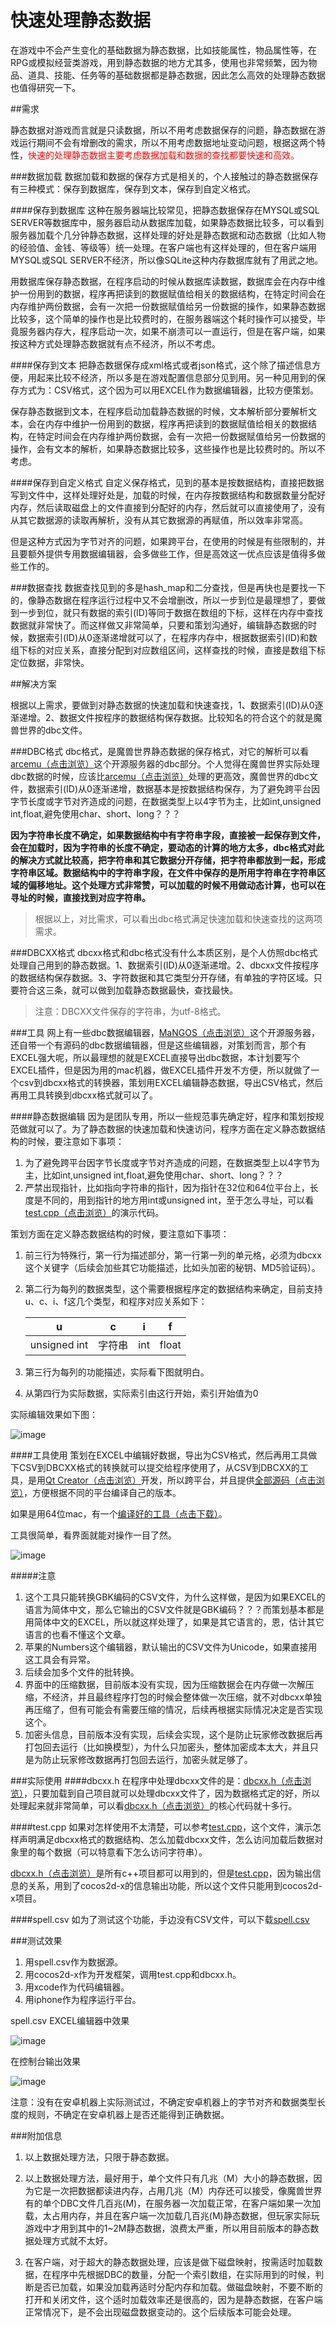 # 快速处理静态数据

在游戏中不会产生变化的基础数据为静态数据，比如技能属性，物品属性等，在RPG或模拟经营类游戏，用到静态数据的地方尤其多，使用也非常频繁，因为物品、道具、技能、任务等的基础数据都是静态数据，因此怎么高效的处理静态数据也值得研究一下。

##需求

静态数据对游戏而言就是只读数据，所以不用考虑数据保存的问题，静态数据在游戏运行期间不会有增删改的需求，所以不用考虑数据地址变动问题，根据这两个特性，<font color="red">快速的处理静态数据主要考虑数据加载和数据的查找都要快速和高效。</font>

###数据加载
数据加载和数据的保存方式是相关的，个人接触过的静态数据保存有三种模式：保存到数据库，保存到文本，保存到自定义格式。

####保存到数据库
这种在服务器端比较常见，把静态数据保存在MYSQL或SQL SERVER等数据库中，服务器启动从数据库加载，如果静态数据比较多，可以看到服务器加载个几分钟静态数据，这样处理的好处是静态数据和动态数据（比如人物的经验值、金钱、等级等）统一处理。在客户端也有这样处理的，但在客户端用MYSQL或SQL SERVER不经济，所以像SQLite这种内存数据库就有了用武之地。

用数据库保存静态数据，在程序启动的时候从数据库读数据，数据库会在内存中维护一份用到的数据，程序再把读到的数据赋值给相关的数据结构，在特定时间会在内存维护两份数据，会有一次把一份数据赋值给另一份数据的操作，如果静态数据比较多，这个简单的操作也是比较费时的，在服务器端这个耗时操作可以接受，毕竟服务器内存大，程序启动一次，如果不崩溃可以一直运行，但是在客户端，如果按这种方式处理静态数据就有点不经济，所以不考虑。

####保存到文本
把静态数据保存成xml格式或者json格式，这个除了描述信息方便，用起来比较不经济，所以多是在游戏配置信息部分见到用。另一种见用到的保存方式为：CSV格式，这个因为可以用EXCEL作为数据编辑器，比较方便策划。

保存静态数据到文本，在程序启动加载静态数据的时候，文本解析部分要解析文本，会在内存中维护一份用到的数据，程序再把读到的数据赋值给相关的数据结构，在特定时间会在内存维护两份数据，会有一次把一份数据赋值给另一份数据的操作，会有文本的解析，如果静态数据比较多，这些操作也是比较费时的。所以不考虑。

####保存到自定义格式
自定义保存格式，见到的基本是按数据结构，直接把数据写到文件中，这样处理好处是，加载的时候，在内存按数据结构和数据数量分配好内存，然后读取磁盘上的文件直接到分配好的内存，然后就可以直接使用了，没有从其它数据源的读取再解析，没有从其它数据源的再赋值，所以效率非常高。

但是这种方式因为字节对齐的问题，如果跨平台，在使用的时候是有些限制的，并且要额外提供专用数据编辑器，会多做些工作，但是高效这一优点应该是值得多做些工作的。

###数据查找
数据查找见到的多是hash_map和二分查找，但是再快也是要找一下的，像静态数据在程序运行过程中又不会增删改，所以一步到位是最理想了，要做到一步到位，就只有数据的索引(ID)等同于数据在数组的下标，这样在内存中查找数据就非常快了。而这样做又非常简单，只要和策划沟通好，编辑静态数据的时候，数据索引(ID)从0逐渐递增就可以了，在程序内存中，根据数据索引(ID)和数组下标的对应关系，直接分配到对应数组区间，这样查找的时候，直接是数组下标定位数据，非常快。

##解决方案

根据以上需求，要做到对静态数据的快速加载和快速查找，1、数据索引(ID)从0逐渐递增。2、数据文件按程序的数据结构保存数据。比较知名的符合这个的就是魔兽世界的dbc文件。

###DBC格式
dbc格式，是魔兽世界静态数据的保存格式，对它的解析可以看[arcemu（点击浏览）](https://github.com/arcemu/arcemu)这个开源服务器的dbc部分。个人觉得在魔兽世界实际处理dbc数据的时候，应该比[arcemu（点击浏览）](https://github.com/arcemu/arcemu)处理的更高效，魔兽世界的dbc文件，数据索引(ID)从0逐渐递增，数据基本是按数据结构保存，为了避免跨平台因字节长度或字节对齐造成的问题，在数据类型上以4字节为主，比如int,unsigned int,float,避免使用char、short、long？？？

**因为字符串长度不确定，如果数据结构中有字符串字段，直接被一起保存到文件，会在加载时，因为字符串的长度不确定，要动态的计算的地方太多，dbc格式对此的解决方式就比较高，把字符串和其它数据分开存储，把字符串都放到一起，形成字符串区域。数据结构中的字符串字段，在文件中保存的是所用字符串在字符串区域的偏移地址。这个处理方式非常赞，可以加载的时候不用做动态计算，也可以在寻址的时候，直接找到对应字符串。**

> 根据以上，对比需求，可以看出dbc格式满足快速加载和快速查找的这两项需求。

###DBCXX格式
dbcxx格式和dbc格式没有什么本质区别，是个人仿照dbc格式处理自己用到的静态数据。1、数据索引(ID)从0逐渐递增。2、dbcxx文件按程序的数据结构保存数据。3、字符数据和其它类型分开存储，有单独的字符区域。只要符合这三条，就可以做到加载静态数据最快，查找最快。

> 注意：DBCXX文件保存的字符串，为utf-8格式。

###工具
网上有一些dbc数据编辑器，[MaNGOS（点击浏览）](https://github.com/mangos)这个开源服务器，还自带一个有源码的dbc数据编辑器，但是这些编辑器，对策划而言，那个有EXCEL强大呢，所以最理想的就是EXCEL直接导出dbc数据，本计划要写个EXCEL插件，但是因为用的mac机器，做EXCEL插件开发不方便，所以就做了一个csv到dbcxx格式的转换器，策划用EXCEL编辑静态数据，导出CSV格式，然后再用工具转换到dbcxx格式就可以了。

####静态数据编辑
因为是团队专用，所以一些规范事先确定好，程序和策划按规范做就可以了。为了静态数据的快速加载和快速访问，程序方面在定义静态数据结构的时候，要注意如下事项：

1. 为了避免跨平台因字节长度或字节对齐造成的问题，在数据类型上以4字节为主，比如int,unsigned int,float,避免使用char、short、long？？？
2. 严禁出现指针，比如指向字符串的指针，因为指针在32位和64位平台上，长度是不同的，用到指针的地方用int或unsigned int，至于怎么寻址，可以看[test.cpp（点击浏览）](https://github.com/sunjianhua/dbcxx/blob/master/test.cpp)的演示代码。

策划方面在定义静态数据结构的时候，要注意如下事项：

1. 前三行为特殊行，第一行为描述部分，第一行第一列的单元格，必须为dbcxx这个关键字（后续会加些其它功能描述，比如头加密的秘钥、MD5验证码）。

2. 第二行为每列的数据类型，这个需要根据程序定的数据结构来确定，目前支持u、c、i、f这几个类型，和程序对应关系如下： 

	|u | c | i | f|
	|----|----|----|----|
	|unsigned int| 字符串 | int | float|

3. 第三行为每列的功能描述，实际看下图就明白。
4. 从第四行为实际数据，实际索引由这行开始，索引开始值为0

实际编辑效果如下图：

![image](README/1.png)

####工具使用
策划在EXCEL中编辑好数据，导出为CSV格式，然后再用工具做下CSV到DBCXX格式的转换就可以提交给程序使用了，从CSV到DBCXX的工具，是用[Qt Creator（点击浏览）](http://qt-project.org/)开发，所以跨平台，并且提供[全部源码（点击浏览）](https://github.com/sunjianhua/dbcxx/tree/master/DBCEX/DBCEX)，方便根据不同的平台编译自己的版本。

如果是用64位mac，有一个[编译好的工具（点击下载）](https://github.com/sunjianhua/dbcxx/releases/download/1.0/DBCEX.zip)。

工具很简单，看界面就能对操作一目了然。

![image](README/2.png)

#####注意
1. 这个工具只能转换GBK编码的CSV文件，为什么这样做，是因为如果EXCEL的语言为简体中文，那么它输出的CSV文件就是GBK编码？？？而策划基本都是用简体中文的EXCEL，所以就这样处理了，如果是其它语言的，恩，估计其它语言的也看不懂这个文章。
2. 苹果的Numbers这个编辑器，默认输出的CSV文件为Unicode，如果直接用这工具会有异常。
3. 后续会加多个文件的批转换。
4. 界面中的压缩数据，目前版本没有实现，因为压缩数据会在内存做一次解压缩，不经济，并且最终程序打包的时候会整体做一次压缩，就不对dbcxx单独再压缩了，但有可能会有需要压缩的情况，后续再根据实际情况决定是否实现这个。
5. 加密头信息，目前版本没有实现，后续会实现，这个是防止玩家修改数据后再打包回去运行（比如换模型），为什么只加密头，整体加密成本太大，并且只是为防止玩家修改数据再打包回去运行，加密头就足够了。

###实际使用
####dbcxx.h
在程序中处理dbcxx文件的是：[dbcxx.h（点击浏览）](https://github.com/sunjianhua/dbcxx/blob/master/dbcxx.h)，只要加载到自己项目就可以处理dbcxx文件了，因为数据格式定的好，所以处理起来就非常简单，可以看[dbcxx.h（点击浏览）](https://github.com/sunjianhua/dbcxx/blob/master/dbcxx.h)的核心代码就十多行。

####test.cpp
如果对怎样使用不太清楚，可以参考[test.cpp](https://github.com/sunjianhua/dbcxx/blob/master/test.cpp)，这个文件，演示怎样声明满足dbcxx格式的数据结构、怎么加载dbcxx文件，怎么访问加载后数据对象里的每个数据（可以特意看下怎么访问字符串）。

[dbcxx.h（点击浏览）](https://github.com/sunjianhua/dbcxx/blob/master/dbcxx.h)是所有c++项目都可以用到的，但是[test.cpp](https://github.com/sunjianhua/dbcxx/blob/master/test.cpp)，因为输出信息的关系，用到了cocos2d-x的信息输出功能，所以这个文件只能用到cocos2d-x项目。

####spell.csv
如为了测试这个功能，手边没有CSV文件，可以下载[spell.csv](https://github.com/sunjianhua/dbcxx/blob/master/spell.csv)

###测试效果
1. 用spell.csv作为数据源。 
2. 用cocos2d-x作为开发框架，调用test.cpp和dbcxx.h。
3. 用xcode作为代码编辑器。
4. 用iphone作为程序运行平台。

spell.csv EXCEL编辑器中效果

![image](README/1.png)

在控制台输出效果

![image](README/3.png)

注意：没有在安卓机器上实际测试过，不确定安卓机器上的字节对齐和数据类型长度的规则，不确定在安卓机器上是否还能得到正确数据。

###附加信息
1. 以上数据处理方法，只限于静态数据。

2. 以上数据处理方法，最好用于，单个文件只有几兆（M）大小的静态数据，因为它是一次把数据都读进内存，占用几兆（M）内存还可以接受，像魔兽世界有的单个DBC文件几百兆(M)，在服务器一次加载正常，在客户端如果一次加载，太占用内存，并且在客户端一次加载几百兆(M)静态数据，但玩家实际玩游戏中才用到其中的1~2M静态数据，浪费太严重，所以用目前版本的静态数据处理方式就不太好。

3. 在客户端，对于超大的静态数据处理，应该是做下磁盘映射，按需适时加载数据，在程序中先根据DBC的数量，分配一个索引数组，在实际用到的时候，判断是否已加载，如果没加载再适时分配内存和加载。做磁盘映射，不要不断的打开和关闭文件，这个适时加载效率还是很高的，因为是静态数据，在客户端正常情况下，是不会出现磁盘数据变动的。这个后续版本可能会处理。
